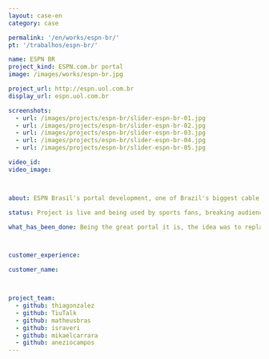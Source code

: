 ```yaml
---
layout: case-en
category: case

permalink: '/en/works/espn-br/'
pt: '/trabalhos/espn-br/'

name: ESPN BR
project_kind: ESPN.com.br portal
image: /images/works/espn-br.jpg

project_url: http://espn.uol.com.br
display_url: espn.uol.com.br

screenshots:
  - url: /images/projects/espn-br/slider-espn-br-01.jpg
  - url: /images/projects/espn-br/slider-espn-br-02.jpg
  - url: /images/projects/espn-br/slider-espn-br-03.jpg
  - url: /images/projects/espn-br/slider-espn-br-04.jpg
  - url: /images/projects/espn-br/slider-espn-br-05.jpg

video_id:
video_image:



about: ESPN Brasil's portal development, one of Brazil's biggest cable television sports channel. With a responsive version, it solved several problems with this user group, as they couldn't access the portal from a mobile device.

status: Project is live and being used by sports fans, breaking audience records in the first months after launch.

what_has_been_done: Being the great portal it is, the idea was to replace pages one by one so the final users wouldn't feel the change. The portal, today, has 100% support for mobile devices.



customer_experience:

customer_name:



project_team:
  - github: thiagonzalez
  - github: TiuTalk
  - github: matheusbras
  - github: israveri
  - github: mikaelcarrara
  - github: aneziocampos
---
```

